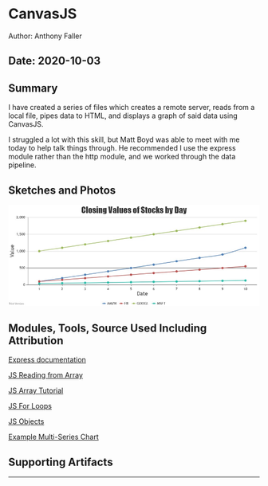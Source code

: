 #  CanvasJS

Author: Anthony Faller

Date: 2020-10-03
-----

## Summary
I have created a series of files which creates a remote server, reads from a local file, pipes data to HTML, and displays a graph of said data using CanvasJS.

I struggled a lot with this skill, but Matt Boyd was able to meet with me today to help talk things through. He recommended I use the express module rather than the http module, and we worked through the data pipeline. 

## Sketches and Photos
<center><img src="./images/Chart.jpeg"></center>

## Modules, Tools, Source Used Including Attribution
[Express documentation](https://expressjs.com/en/starter/hello-world.html)

[JS Reading from Array](https://stackabuse.com/reading-and-writing-csv-files-with-node-js/)

[JS Array Tutorial](https://www.w3schools.com/js/js_arrays.asp)

[JS For Loops](https://stackoverflow.com/questions/3010840/loop-through-an-array-in-javascript)

[JS Objects](https://www.w3schools.com/js/js_object_properties.asp)

[Example Multi-Series Chart](https://canvasjs.com/javascript-charts/spline-chart-legends/)

## Supporting Artifacts


-----
